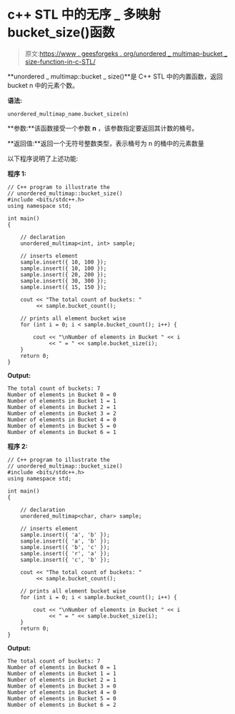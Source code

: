 # c++ STL 中的无序 _ 多映射 bucket_size()函数

> 原文:[https://www . geesforgeks . org/unordered _ multimap-bucket _ size-function-in-c-STL/](https://www.geeksforgeeks.org/unordered_multimap-bucket_size-function-in-c-stl/)

**unordered _ multimap::bucket _ size()**是 C++ STL 中的内置函数，返回 bucket n 中的元素个数。

**语法:**

```
unordered_multimap_name.bucket_size(n)
```

**参数:**该函数接受一个参数 **n** ，该参数指定要返回其计数的桶号。

**返回值:**返回一个无符号整数类型，表示桶号为 n 的桶中的元素数量

以下程序说明了上述功能:

**程序 1:**

```
// C++ program to illustrate the
// unordered_multimap::bucket_size()
#include <bits/stdc++.h>
using namespace std;

int main()
{

    // declaration
    unordered_multimap<int, int> sample;

    // inserts element
    sample.insert({ 10, 100 });
    sample.insert({ 10, 100 });
    sample.insert({ 20, 200 });
    sample.insert({ 30, 300 });
    sample.insert({ 15, 150 });

    cout << "The total count of buckets: " 
         << sample.bucket_count();

    // prints all element bucket wise
    for (int i = 0; i < sample.bucket_count(); i++) {

        cout << "\nNumber of elements in Bucket " << i
             << " = " << sample.bucket_size(i);
    }
    return 0;
}
```

**Output:**

```
The total count of buckets: 7
Number of elements in Bucket 0 = 0
Number of elements in Bucket 1 = 1
Number of elements in Bucket 2 = 1
Number of elements in Bucket 3 = 2
Number of elements in Bucket 4 = 0
Number of elements in Bucket 5 = 0
Number of elements in Bucket 6 = 1

```

**程序 2:**

```
// C++ program to illustrate the
// unordered_multimap::bucket_size() 
#include <bits/stdc++.h>
using namespace std;

int main()
{

    // declaration
    unordered_multimap<char, char> sample;

    // inserts element
    sample.insert({ 'a', 'b' });
    sample.insert({ 'a', 'b' });
    sample.insert({ 'b', 'c' });
    sample.insert({ 'r', 'a' });
    sample.insert({ 'c', 'b' });

    cout << "The total count of buckets: " 
         << sample.bucket_count();

    // prints all element bucket wise
    for (int i = 0; i < sample.bucket_count(); i++) {

        cout << "\nNumber of elements in Bucket " << i
             << " = " << sample.bucket_size(i);
    }
    return 0;
}
```

**Output:**

```
The total count of buckets: 7
Number of elements in Bucket 0 = 1
Number of elements in Bucket 1 = 1
Number of elements in Bucket 2 = 1
Number of elements in Bucket 3 = 0
Number of elements in Bucket 4 = 0
Number of elements in Bucket 5 = 0
Number of elements in Bucket 6 = 2

```